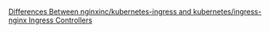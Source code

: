 [Differences Between nginxinc/kubernetes-ingress and kubernetes/ingress-nginx Ingress Controllers](https://github.com/resouer/kubernetes-ingress/blob/master/docs/nginx-ingress-controllers.md)